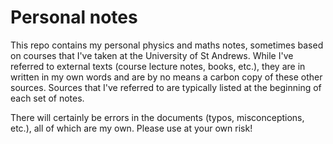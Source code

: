 # Personal notes
This repo contains my personal physics and maths notes, sometimes based on courses that I've taken at the University of St Andrews. While I've referred to external texts (course lecture notes, books, etc.), they are in written in my own words and are by no means a carbon copy of these other sources. Sources that I've referred to are typically listed at the beginning of each set of notes. 

There will certainly be errors in the documents (typos, misconceptions, etc.), all of which are my own. Please use at your own risk!